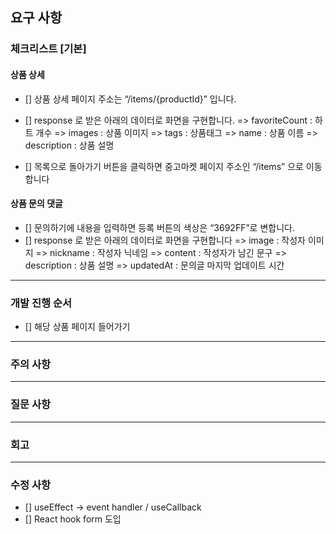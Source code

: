 ## 요구 사항

### 체크리스트 [기본]

#### 상품 상세

- [] 상품 상세 페이지 주소는 “/items/{productId}” 입니다.
- [] response 로 받은 아래의 데이터로 화면을 구현합니다.
  => favoriteCount : 하트 개수
  => images : 상품 이미지
  => tags : 상품태그
  => name : 상품 이름
  => description : 상품 설명

- [] 목록으로 돌아가기 버튼을 클릭하면 중고마켓 페이지 주소인 “/items” 으로 이동합니다

#### 상품 문의 댓글

- [] 문의하기에 내용을 입력하면 등록 버튼의 색상은 “3692FF”로 변합니다.
- [] response 로 받은 아래의 데이터로 화면을 구현합니다
  => image : 작성자 이미지
  => nickname : 작성자 닉네임
  => content : 작성자가 남긴 문구
  => description : 상품 설명
  => updatedAt : 문의글 마지막 업데이트 시간

---

### 개발 진행 순서

- [] 해당 상품 페이지 들어가기

---

### 주의 사항

---

### 질문 사항

---

### 회고

---

### 수정 사항

- [] useEffect -> event handler / useCallback
- [] React hook form 도입
